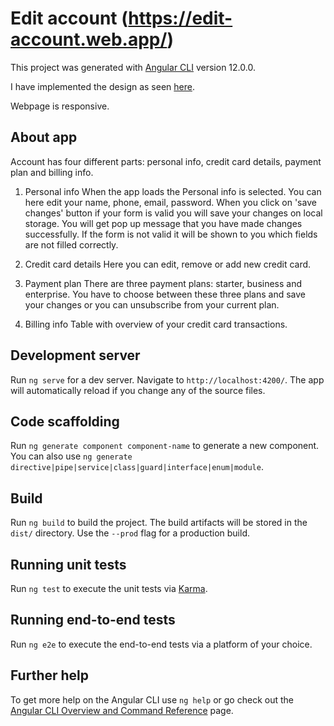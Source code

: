 # Edit account (https://edit-account.web.app/)

This project was generated with [Angular CLI](https://github.com/angular/angular-cli) version 12.0.0.

I have implemented the design as seen [here](https://1drv.ms/b/s!AgKS1Yt09Pz9hR5cbUODD809PNaV).

Webpage is responsive.

## About app

Account has four different parts: personal info, credit card details, payment plan and billing info.

1. Personal info
When the app loads the Personal info is selected.
You can here edit your name, phone, email, password.
When you click on 'save changes' button if your form is valid you will save your changes on local storage.
You will get pop up message that you have made changes successfully.
If the form is not valid it will be shown to you which fields are not filled correctly.

2. Credit card details
Here you can edit, remove or add new credit card.

3. Payment plan
There are three payment plans: starter, business and enterprise.
You have to choose between these three plans and save your changes or you can unsubscribe from your current plan.

4. Billing info
Table with overview of your credit card transactions.





## Development server

Run `ng serve` for a dev server. Navigate to `http://localhost:4200/`. The app will automatically reload if you change any of the source files.

## Code scaffolding

Run `ng generate component component-name` to generate a new component. You can also use `ng generate directive|pipe|service|class|guard|interface|enum|module`.

## Build

Run `ng build` to build the project. The build artifacts will be stored in the `dist/` directory. Use the `--prod` flag for a production build.

## Running unit tests

Run `ng test` to execute the unit tests via [Karma](https://karma-runner.github.io).

## Running end-to-end tests

Run `ng e2e` to execute the end-to-end tests via a platform of your choice.

## Further help

To get more help on the Angular CLI use `ng help` or go check out the [Angular CLI Overview and Command Reference](https://angular.io/cli) page.
